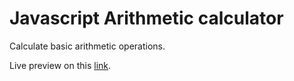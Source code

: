 # Javascript Arithmetic calculator

Calculate basic arithmetic operations.

Live preview on this <a href="https://igordjurdjicsite.online/projects/calculator/" target="_blank">link</a>.
